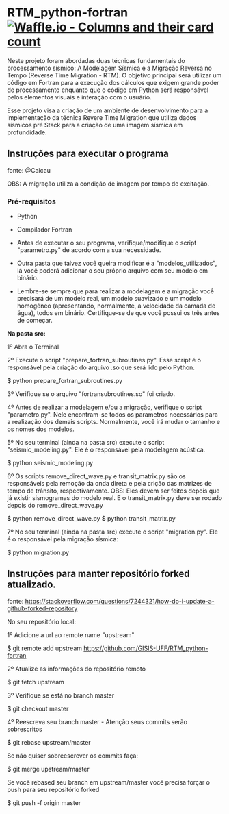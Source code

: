 
# RTM_python-fortran [![Waffle.io - Columns and their card count](https://badge.waffle.io/GISIS-UFF/RTM_python-fortran.svg?columns=all&style=flat-square)](https://waffle.io/GISIS-UFF/RTM_python-fortran) 

Neste projeto foram abordadas duas técnicas fundamentais do processamento sísmico: A Modelagem
Sísmica e a Migração Reversa no Tempo (Reverse Time Migration - RTM). O objetivo principal será utilizar um código em Fortran para a execução dos cálculos que exigem grande poder de processamento enquanto que o código em Python será responsável pelos elementos visuais e interação com o usuário. 

Esse projeto visa a criação de um ambiente de desenvolvimento para a implementação da técnica Revere Time Migration que utiliza dados sísmicos pré Stack para a criação de uma imagem sísmica em profundidade. 

## Instruções para executar o programa

fonte: @Caicau

OBS: A migração utiliza a condição de imagem por tempo de excitação.

### Pré-requisitos 

* Python

* Compilador Fortran

* Antes de executar o seu programa, verifique/modifique o script "parametro.py" de acordo com a sua necessidade.

* Outra pasta que talvez você queira modificar é a "modelos_utilizados", lá você poderá adicionar o seu próprio arquivo com seu modelo em binário.

* Lembre-se sempre que para realizar a modelagem e a migração você precisará de um modelo real, um modelo suavizado e um modelo homogêneo (apresentando, normalmente, a velocidade da camada de água), todos em binário. Certifique-se de que você possui os três antes de começar. 

**Na pasta src:**

1º Abra o Terminal

2º Execute o script "prepare_fortran_subroutines.py". Esse script é o responsável pela criação do arquivo .so que será lido pelo Python.

$ python prepare_fortran_subroutines.py 

3º Verifique se o arquivo "fortransubroutines.so" foi criado.

4º Antes de realizar a modelagem e/ou a migração, verifique o script "parametro.py". Nele encontram-se todos os parametros necessários para a realização dos demais scripts. Normalmente, você irá mudar o tamanho e os nomes dos modelos.

5º No seu terminal (ainda na pasta src) execute o script "seismic_modeling.py". Ele é o responsável pela modelagem acústica.

$ python seismic_modeling.py

6º Os scripts remove_direct_wave.py e transit_matrix.py são os responsáveis pela remoção da onda direta e pela crição das matrizes de tempo de trânsito, respectivamente. 
 OBS: Eles devem ser feitos depois que já existir sismogramas do modelo real. E o transit_matrix.py deve ser rodado depois do remove_direct_wave.py
 
$ python remove_direct_wave.py
$ python transit_matrix.py

7º No seu terminal (ainda na pasta src) execute o script "migration.py". Ele é o responsável pela migração sísmica:

 $ python migration.py

## Instruções para manter repositório forked atualizado.
fonte: https://stackoverflow.com/questions/7244321/how-do-i-update-a-github-forked-repository

No seu repositório local:

1º Adicione a url ao remote name "upstream"

$ git remote add upstream https://github.com/GISIS-UFF/RTM_python-fortran

2º Atualize as informações do repositório remoto

$ git fetch upstream 

3º Verifique se está no branch master

$ git checkout master

4º Reescreva seu branch master - Atenção seus commits serão sobrescritos

$ git rebase upstream/master

Se não quiser sobreescrever os commits faça:

$ git merge upstream/master

Se você rebased seu branch em upstream/master você precisa forçar o push
para seu repositório forked

$ git push -f origin master




 
